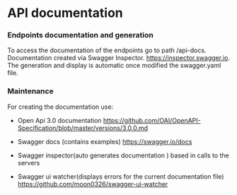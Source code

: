 # API documentation

### Endpoints documentation and generation

To access the documentation of the endpoints go to path
/api-docs. Documentation created via Swagger Inspector.
https://inspector.swagger.io.
The generation and display is automatic once modified the swagger.yaml file.

### Maintenance

For creating the documentation use:

-   Open Api 3.0 documentation https://github.com/OAI/OpenAPI-Specification/blob/master/versions/3.0.0.md

-   Swagger docs (contains examples) https://swagger.io/docs

-   Swagger inspector(auto generates documentation ) based in calls to the servers

-   Swagger ui watcher(displays errors for the current documentation file) https://github.com/moon0326/swagger-ui-watcher
